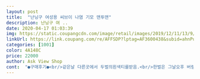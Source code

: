 ```yaml
---
layout: post 
title:  "난닝구 여성용 씨브이 나염 기모 맨투맨" 
description: 난닝구 여 ..
date: 2020-04-17 01:03:39 
img: https://static.coupangcdn.com/image/retail/images/2019/12/11/13/9/c99d3a6a-57c0-4b50-a106-949b438bfc92.jpg 
linkUrl: https://link.coupang.com/re/AFFSDP?lptag=AF3600438&subid=ahnPublicAsk&pageKey=1082260860&itemId=2035198995&vendorItemId=70034626519&traceid=V0-113-cd48c77104f281a1 
categories: [1001] 
color: 4A148C 
price: 22000 
author: Ask View Shop 
cont:  "●구매후기●<br/>같은날 다른곳에서 두벌의흰색티를받음.<br/>한벌은 그날오후 버림.<br/><br/>사고 싶은 옷이었고  맘에들어요  회색도 사고싶은데<br/>여기옷 짱!!!♡♡♡색감도 그대로 제질도 만족함퀄리티 이정도면 이가격좋음<br/>이쁘네요^^<br/>" 
---
```

